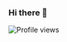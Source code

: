 ### Hi there 👋


![Profile views](https://gpvc.arturio.dev/is-this-echo)

<!--
**Devil-Echo/Devil-Echo** is a ✨ _special_ ✨ repository because its `README.md` (this file) appears on your GitHub profile.

[![Header](https://raw.githubusercontent.com/Devil-Echo/<OWNER>/<OWNER>/readme_header.jpg "Header")](https://some-url.dev/)


Here are some ideas to get you started:

- 🔭 I’m currently working on ...
- 🌱 I’m currently learning ...
- 👯 I’m looking to collaborate on ...
- 🤔 I’m looking for help with ...
- 💬 Ask me about ...
- 📫 How to reach me: ...
- 😄 Pronouns: ...
- ⚡ Fun fact: ...
-->

